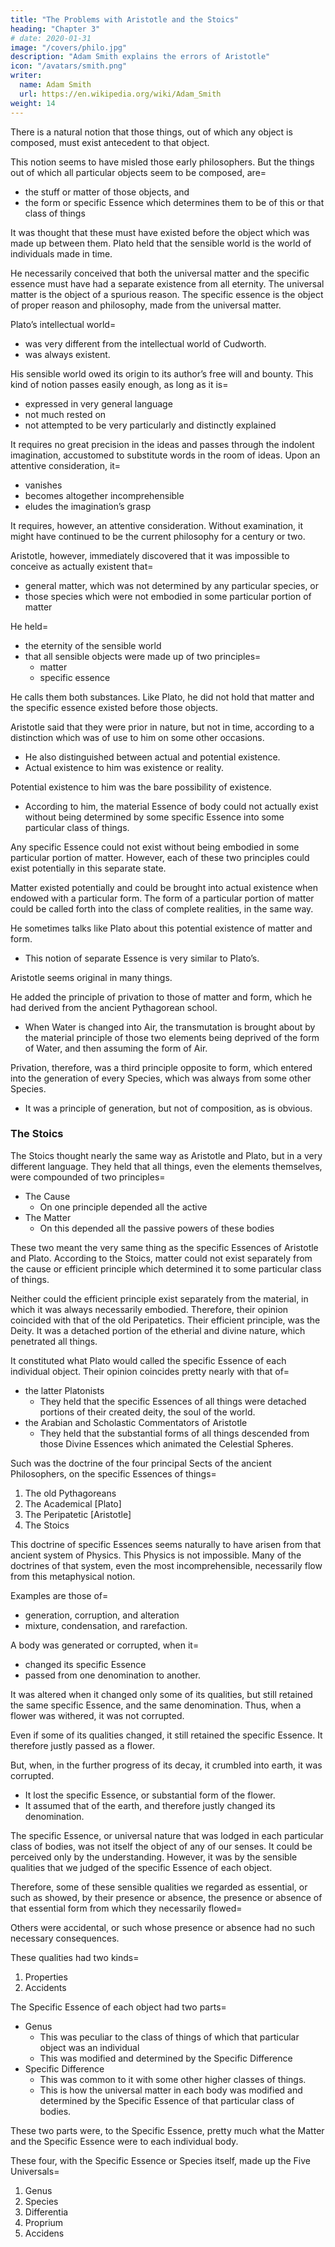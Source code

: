 ```yaml
---
title: "The Problems with Aristotle and the Stoics"
heading: "Chapter 3"
# date: 2020-01-31
image: "/covers/philo.jpg"
description: "Adam Smith explains the errors of Aristotle"
icon: "/avatars/smith.png"
writer:
  name: Adam Smith
  url: https://en.wikipedia.org/wiki/Adam_Smith
weight: 14
---
```




There is a natural notion that those things, out of which any object is composed, must exist antecedent to that object.

This notion seems to have misled those early philosophers.
But the things out of which all particular objects seem to be composed, are= 
- the stuff or matter of those objects, and
- the form or specific Essence which determines them to be of this or that class of things

It was thought that these must have existed before the object which was made up between them. Plato held that the sensible world is the world of individuals made in time.

He necessarily conceived that both the universal matter and the specific essence must have had a separate existence from all eternity.
The universal matter is the object of a spurious reason.
The specific essence is the object of proper reason and philosophy, made from the universal matter.

Plato’s intellectual world= 
- was very different from the intellectual world of Cudworth.
- was always existent.

His sensible world owed its origin to its author’s free will and bounty. This kind of notion passes easily enough, as long as it is= 
- expressed in very general language
- not much rested on
- not attempted to be very particularly and distinctly explained

It requires no great precision in the ideas and passes through the indolent imagination, accustomed to substitute words in the room of ideas. Upon an attentive consideration, it= 
- vanishes
- becomes altogether incomprehensible
- eludes the imagination’s grasp

It requires, however, an attentive consideration. Without examination, it might have continued to be the current philosophy for a century or two.

Aristotle, however, immediately discovered that it was impossible to conceive as actually existent that= 
- general matter, which was not determined by any particular species, or
- those species which were not embodied in some particular portion of matter

He held= 
- the eternity of the sensible world
- that all sensible objects were made up of two principles= 
  - matter
  - specific essence

He calls them both substances. Like Plato, he did not hold that matter and the specific essence existed before those objects.

Aristotle said that they were prior in nature, but not in time, according to a distinction which was of use to him on some other occasions.
- He also distinguished between actual and potential existence.
- Actual existence to him was existence or reality.

Potential existence to him was the bare possibility of existence.
<!-- - He seems to mean this, though he does not explain it precisely in this way. -->
- According to him, the material Essence of body could not actually exist without being determined by some specific Essence into some particular class of things.

Any specific Essence could not exist without being embodied in some particular portion of matter. However, each of these two principles could exist potentially in this separate state.

Matter existed potentially and could be brought into actual existence when endowed with a particular form. The form of a particular portion of matter could be called forth into the class of complete realities, in the same way.

He sometimes talks like Plato about this potential existence of matter and form.
- This notion of separate Essence is very similar to Plato’s.

Aristotle seems original in many things.
<!-- He tried to be original in all things. -->
He added the principle of privation to those of matter and form, which he had derived from the ancient Pythagorean school.
- When Water is changed into Air, the transmutation is brought about by the material principle of those two elements being deprived of the form of Water, and then assuming the form of Air.

Privation, therefore, was a third principle opposite to form, which entered into the generation of every Species, which was always from some other Species.
- It was a principle of generation, but not of composition, as is obvious.


### The Stoics 

The Stoics thought nearly the same way as Aristotle and Plato, but in a very different language. They held that all things, even the elements themselves, were compounded of two principles= 
- The Cause
  - On one principle depended all the active
- The Matter
  - On this depended all the passive powers of these bodies

These two meant the very same thing as the specific Essences of Aristotle and Plato. According to the Stoics, matter could not exist separately from the cause or efficient principle which determined it to some particular class of things.

Neither could the efficient principle exist separately from the material, in which it was always necessarily embodied. Therefore, their opinion coincided with that of the old Peripatetics. Their efficient principle, was the Deity. It was a detached portion of the etherial and divine nature, which penetrated all things.

It constituted what Plato would called the specific Essence of each individual object. Their opinion coincides pretty nearly with that of= 
- the latter Platonists
  - They held that the specific Essences of all things were detached portions of their created deity, the soul of the world.
- the Arabian and Scholastic Commentators of Aristotle
  - They held that the substantial forms of all things descended from those Divine Essences which animated the Celestial Spheres.

Such was the doctrine of the four principal Sects of the ancient Philosophers, on the specific Essences of things= 

1. The old Pythagoreans
2. The Academical [Plato]
3. The Peripatetic [Aristotle]
4. The Stoics

This doctrine of specific Essences seems naturally to have arisen from that ancient system of Physics. This Physics is not impossible. Many of the doctrines of that system, even the most incomprehensible, necessarily flow from this metaphysical notion.

Examples are those of= 
- generation, corruption, and alteration
- mixture, condensation, and rarefaction.

A body was generated or corrupted, when it= 
- changed its specific Essence
- passed from one denomination to another.

It was altered when it changed only some of its qualities, but still retained the same specific Essence, and the same denomination. Thus, when a flower was withered, it was not corrupted.

Even if some of its qualities changed, it still retained the specific Essence. It therefore justly passed as a flower.

But, when, in the further progress of its decay, it crumbled into earth, it was corrupted.
- It lost the specific Essence, or substantial form of the flower.
- It assumed that of the earth, and therefore justly changed its denomination.

The specific Essence, or universal nature that was lodged in each particular class of bodies, was not itself the object of any of our senses. It could be perceived only by the understanding. However, it was by the sensible qualities that we judged of the specific Essence of each object.

Therefore, some of these sensible qualities we regarded as essential, or such as showed, by their presence or absence, the presence or absence of that essential form from which they necessarily flowed= 

Others were accidental, or such whose presence or absence had no such necessary consequences.

These qualities had two kinds= 
1. Properties
2. Accidents

The Specific Essence of each object had two parts= 
- Genus
  - This was peculiar to the class of things of which that particular object was an individual
  - This was modified and determined by the Specific Difference
- Specific Difference
  - This was common to it with some other higher classes of things.
  - This is how the universal matter in each body was modified and determined by the Specific Essence of that particular class of bodies.

These two parts were, to the Specific Essence, pretty much what the Matter and the Specific Essence were to each individual body. 

These four, with the Specific Essence or Species itself, made up the Five Universals= 

1. Genus
2. Species
3. Differentia
4. Proprium
5. Accidens
